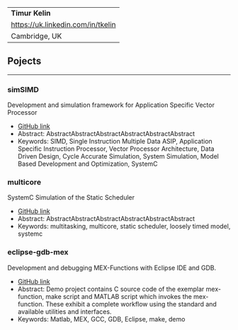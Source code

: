 |              |
|:-------------|
| **Timur Kelin**|
| <https://uk.linkedin.com/in/tkelin> |
| Cambridge, UK |


Pojects
-------------------
***

### simSIMD
Development and simulation framework for Application Specific Vector Processor
- [GitHub link](https://github.com/timurkelin/simsimd)
- Abstract: 
AbstractAbstractAbstractAbstractAbstractAbstract
- Keywords:
SIMD, Single Instruction Multiple Data ASIP, Application Specific Instruction Processor, Vector Processor Architecture, Data Driven Design, Cycle Accurate Simulation, System Simulation, Model Based Development and Optimization, SystemC

### multicore
SystemC Simulation of the Static Scheduler
- [GitHub link](https://github.com/timurkelin/multitask-multicore)
- Abstract: 
AbstractAbstractAbstractAbstractAbstractAbstract
- Keywords:
multitasking, multicore, static scheduler, loosely timed model, systemc

### eclipse-gdb-mex
Development and debugging MEX-Functions with Eclipse IDE and GDB. 
- [GitHub link](https://github.com/timurkelin/eclipse-gdb-mex)
- Abstract:
Demo project contains C source code of the exemplar mex-function, make script and MATLAB script which invokes the mex-function. These exhibit a complete workflow using the standard and available utilities and interfaces.
- Keywords:
Matlab, MEX, GCC, GDB, Eclipse, make, demo


